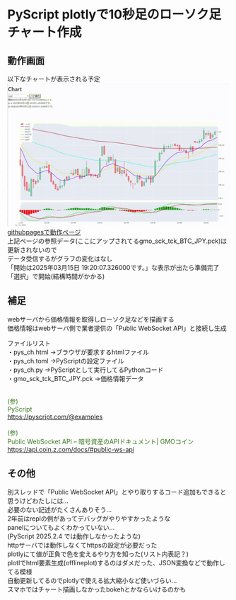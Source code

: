 # PyScript plotlyで10秒足のローソク足チャート作成  
## 動作画面
以下なチャートが表示される予定
![チャート図](chart.gif)  
[githubpagesで動作ページ](https://oxxpeh.github.io/2025/03_pys_ch.html)  
上記ページの参照データ(ここにアップされてるgmo_sck_tck_BTC_JPY.pck)は更新されないので  
データ受信するがグラフの変化はなし  
「開始は2025年03月15日 19:20:07.326000です。」な表示が出たら準備完了「選択」で開始(結構時間がかかる)  
## 補足
webサーバから価格情報を取得しローソク足などを描画する  
価格情報はwebサーバ側で業者提供の「Public WebSocket API」と接続し生成  
  
ファイルリスト  
・pys_ch.html ->ブラウザが要求するhtmlファイル  
・pys_ch.toml ->PyScriptの設定ファイル  
・pys_ch.py ->PyScriptとして実行してるPythonコード  
・gmo_sck_tck_BTC_JPY.pck ->価格情報データ  


<span style="color: #38761d;"><br>(参)<br>PyScript<br>https://pyscript.com/@examples</span><br>
<span style="color: #38761d;"><br>(参)<br>Public WebSocket API – 暗号資産のAPIドキュメント| GMOコイン<br>https://api.coin.z.com/docs/#public-ws-api</span><br>
## その他  
別スレッドで「Public WebSocket API」とやり取りするコード追加もできると思うけどわたしには…  
必要のない記述がたくさんありそう…  
2年前はreplの例があってデバッグがやりやすかったような  
panelについてもよくわかっていない…  
(PyScript 2025.2.4 では動作しなかったような)  
httpサーバでは動作しなくてhttpsの設定が必要だった  
plotlyにて値が正負で色を変えるやり方を知った(リスト内表記？)  
plotlでhtml要素生成(offlineplot)するのはダメだった、JSON変換などで動作してる模様  
自動更新してるのでplotlyで使える拡大縮小など使いづらい…  
スマホではチャート描画しなかったbokehとかならいけるのかも  

